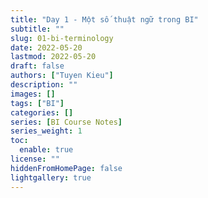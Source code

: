 ```yaml
---
title: "Day 1 - Một số thuật ngữ trong BI"
subtitle: ""
slug: 01-bi-terminology
date: 2022-05-20
lastmod: 2022-05-20
draft: false
authors: ["Tuyen Kieu"]
description: ""
images: []
tags: ["BI"]
categories: []
series: [BI Course Notes]
series_weight: 1
toc:
  enable: true
license: ""
hiddenFromHomePage: false
lightgallery: true
---
```


<!--more-->
